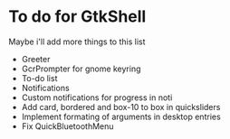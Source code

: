 # To do for GtkShell
Maybe i'll add more things to this list
- Greeter
- GcrPrompter for gnome keyring
- To-do list
- Notifications
- Custom notifications for progress in noti
- Add card, bordered and box-10 to box in quicksliders
- Implement formating of arguments in desktop entries
- Fix QuickBluetoothMenu
